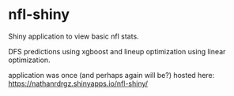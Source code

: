 # nfl-shiny

Shiny application to view basic nfl stats.

DFS predictions using xgboost and lineup optimization using linear optimization.

application was once (and perhaps again will be?) hosted here: https://nathanrdrgz.shinyapps.io/nfl-shiny/
